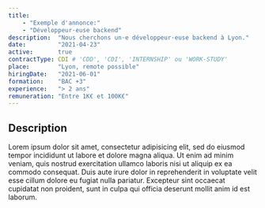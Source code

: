 ```yaml
---
title:
    - "Exemple d'annonce:"
    - "Développeur·euse backend"
description:  "Nous cherchons un·e développeur·euse backend à Lyon."
date:         "2021-04-23"
active:       true
contractType: CDI # 'CDD', 'CDI', 'INTERNSHIP' ou 'WORK-STUDY'
place:        "Lyon, remote possible"
hiringDate:   "2021-06-01"
formation:    "BAC +3"
experience:   "> 2 ans"
remuneration: "Entre 1K€ et 100K€"
---
```


## Description

Lorem ipsum dolor sit amet, consectetur adipisicing elit, sed do eiusmod
tempor incididunt ut labore et dolore magna aliqua. Ut enim ad minim veniam,
quis nostrud exercitation ullamco laboris nisi ut aliquip ex ea commodo
consequat. Duis aute irure dolor in reprehenderit in voluptate velit esse
cillum dolore eu fugiat nulla pariatur. Excepteur sint occaecat cupidatat non
proident, sunt in culpa qui officia deserunt mollit anim id est laborum.
